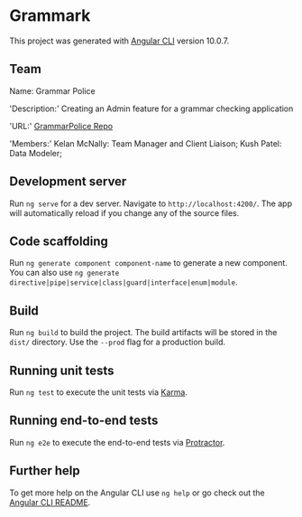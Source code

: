 # Grammark

This project was generated with [Angular CLI](https://github.com/angular/angular-cli) version 10.0.7.

## Team

Name: Grammar Police

'Description:' Creating an Admin feature for a grammar checking application

'URL:' [GrammarPolice Repo](https://github.com/kelandesu11/GrammarPolice)

'Members:' Kelan McNally: Team Manager and Client Liaison;
Kush Patel: Data Modeler;

## Development server

Run `ng serve` for a dev server. Navigate to `http://localhost:4200/`. The app will automatically reload if you change any of the source files.

## Code scaffolding

Run `ng generate component component-name` to generate a new component. You can also use `ng generate directive|pipe|service|class|guard|interface|enum|module`.

## Build

Run `ng build` to build the project. The build artifacts will be stored in the `dist/` directory. Use the `--prod` flag for a production build.

## Running unit tests

Run `ng test` to execute the unit tests via [Karma](https://karma-runner.github.io).

## Running end-to-end tests

Run `ng e2e` to execute the end-to-end tests via [Protractor](http://www.protractortest.org/).

## Further help

To get more help on the Angular CLI use `ng help` or go check out the [Angular CLI README](https://github.com/angular/angular-cli/blob/master/README.md).
